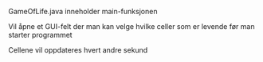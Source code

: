 GameOfLife.java inneholder main-funksjonen

Vil åpne et GUI-felt der man kan velge hvilke celler som er levende før man starter programmet

Cellene vil oppdateres hvert andre sekund
